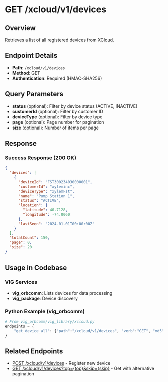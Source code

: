 # GET /xcloud/v1/devices

## Overview
Retrieves a list of all registered devices from XCloud.

## Endpoint Details
- **Path**: `/xcloud/v1/devices`
- **Method**: GET
- **Authentication**: Required (HMAC-SHA256)

## Query Parameters
- **status** (optional): Filter by device status (ACTIVE, INACTIVE)
- **customerId** (optional): Filter by customer ID
- **deviceType** (optional): Filter by device type
- **page** (optional): Page number for pagination
- **size** (optional): Number of items per page

## Response
### Success Response (200 OK)
```json
{
  "devices": [
    {
      "deviceId": "FST300234030000001",
      "customerId": "xyleminc",
      "deviceType": "xylemFst",
      "name": "Pump Station 1",
      "status": "ACTIVE",
      "location": {
        "latitude": 40.7128,
        "longitude": -74.0060
      },
      "lastSeen": "2024-01-01T00:00:00Z"
    }
  ],
  "totalCount": 150,
  "page": 0,
  "size": 20
}
```

## Usage in Codebase

### VIG Services
- **vig_orbcomm**: Lists devices for data processing
- **vig_package**: Device discovery

### Python Example (vig_orbcomm)
```python
# From vig_orbcomm/vig_library/xcloud.py
endpoints = {
    "get_device_all": {"path":"/xcloud/v1/devices", "verb":"GET", "md5":False}
}
```

## Related Endpoints
- [POST /xcloud/v1/devices](v1-devices-post.md) - Register new device
- [GET /xcloud/v1/devices?top={top}&skip={skip}](v1-devices-paginated-get.md) - Get with alternative pagination